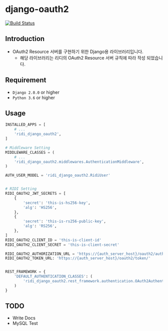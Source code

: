 # django-oauth2
[![Build Status](https://travis-ci.org/ridi/django-oauth2.svg?branch=master)](https://travis-ci.org/ridi/django-oauth2)

## Introduction
- OAuth2 Resource 서버를 구현하기 위한 Django용 라이브러리입니다.
    - 해당 라이브러리는 리디의 OAuth2 Resource 서버 규칙에 따라 작성 되었습니다.

## Requirement
- `Django 2.0.0` or higher
- `Python 3.6` or higher


## Usage

``` python
INSTALLED_APPS = [
    # ...
    'ridi_django_oauth2',
]

# Middleware Setting
MIDDLEWARE_CLASSES = (
    # ...
    'ridi_django_oauth2.middlewares.AuthenticationMiddleware',
)

AUTH_USER_MODEL = 'ridi_django_oauth2.RidiUser'


# RIDI Setting
RIDI_OAUTH2_JWT_SECRETS = [
    {
        'secret': 'this-is-hs256-key',
        'alg': 'HS256',
    },
    {
        'secret': 'this-is-rs256-public-key',
        'alg': 'RS256',
    },
]
RIDI_OAUTH2_CLIENT_ID = 'this-is-client-id'
RIDI_OAUTH2_CLIENT_SECRET = 'this-is-client-secret'

RIDI_OAUTH2_AUTHORIZATION_URL = 'https://{auth_server_host}/oauth2/authorize/'
RIDI_OAUTH2_TOKEN_URL: 'https://{auth_server_host}/oauth2/token/'


REST_FRAMEWORK = {
    'DEFAULT_AUTHENTICATION_CLASSES': (
        'ridi_django_oauth2.rest_framework.authentication.OAuth2Authentication',
    )
}
```


## TODO

- Write Docs
- MySQL Test
